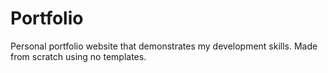 # Portfolio
Personal portfolio website that demonstrates my development skills. Made from scratch using no templates.
